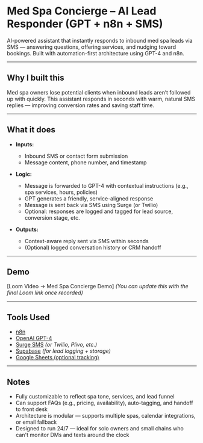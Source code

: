 # Med Spa Concierge – AI Lead Responder (GPT + n8n + SMS)

AI-powered assistant that instantly responds to inbound med spa leads via SMS — answering questions, offering services, and nudging toward bookings. Built with automation-first architecture using GPT-4 and n8n.

---

## Why I built this

Med spa owners lose potential clients when inbound leads aren’t followed up with quickly. This assistant responds in seconds with warm, natural SMS replies — improving conversion rates and saving staff time.

---

## What it does

- **Inputs:**
  - Inbound SMS or contact form submission
  - Message content, phone number, and timestamp

- **Logic:**
  - Message is forwarded to GPT-4 with contextual instructions (e.g., spa services, hours, policies)
  - GPT generates a friendly, service-aligned response
  - Message is sent back via SMS using Surge (or Twilio)
  - Optional: responses are logged and tagged for lead source, conversion stage, etc.

- **Outputs:**
  - Context-aware reply sent via SMS within seconds
  - (Optional) logged conversation history or CRM handoff

---

## Demo

[Loom Video → Med Spa Concierge Demo] *(You can update this with the final Loom link once recorded)*

---

## Tools Used

- [n8n](https://n8n.io/)
- [OpenAI GPT-4](https://platform.openai.com/)
- [Surge SMS](https://www.surgehq.ai/) *(or Twilio, Plivo, etc.)*
- [Supabase](https://supabase.com/) *(for lead logging + storage)*
- [Google Sheets (optional tracking)](https://workspace.google.com/products/sheets/)

---

## Notes

- Fully customizable to reflect spa tone, services, and lead funnel
- Can support FAQs (e.g., pricing, availability), auto-tagging, and handoff to front desk
- Architecture is modular — supports multiple spas, calendar integrations, or email fallback
- Designed to run 24/7 — ideal for solo owners and small chains who can't monitor DMs and texts around the clock
